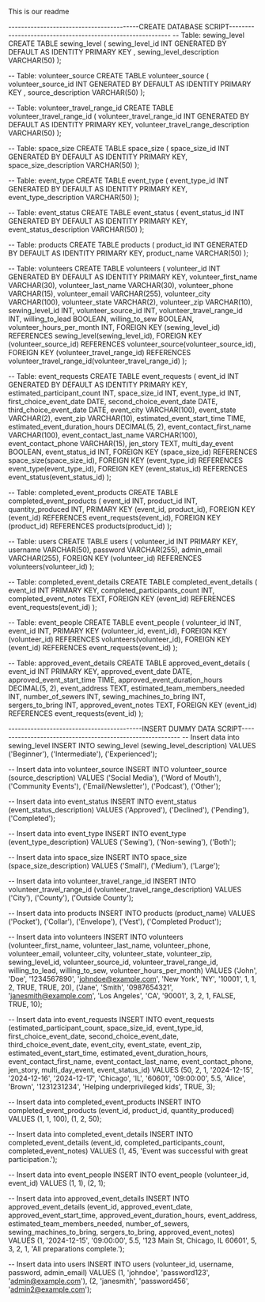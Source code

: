 This is our readme

-----------------------------------------CREATE DATABASE SCRIPT-----------------------------------------------------------
-- Table: sewing_level
CREATE TABLE sewing_level (
    sewing_level_id INT GENERATED BY DEFAULT AS IDENTITY PRIMARY KEY ,
    sewing_level_description VARCHAR(50)
);

-- Table: volunteer_source
CREATE TABLE volunteer_source (
    volunteer_source_id INT GENERATED BY DEFAULT AS IDENTITY PRIMARY KEY ,
    source_description VARCHAR(50)
);

-- Table: volunteer_travel_range_id
CREATE TABLE volunteer_travel_range_id (
    volunteer_travel_range_id INT GENERATED BY DEFAULT AS IDENTITY PRIMARY KEY,
    volunteer_travel_range_description VARCHAR(50)
);

-- Table: space_size
CREATE TABLE space_size (
    space_size_id INT GENERATED BY DEFAULT AS IDENTITY PRIMARY KEY,
    space_size_description VARCHAR(50)
);

-- Table: event_type
CREATE TABLE event_type (
    event_type_id INT GENERATED BY DEFAULT AS IDENTITY PRIMARY KEY,
    event_type_description VARCHAR(50)
);

-- Table: event_status
CREATE TABLE event_status (
    event_status_id INT GENERATED BY DEFAULT AS IDENTITY PRIMARY KEY,
    event_status_description VARCHAR(50)
);

-- Table: products
CREATE TABLE products (
    product_id INT  GENERATED BY DEFAULT AS IDENTITY PRIMARY KEY,
    product_name VARCHAR(50)
);

-- Table: volunteers
CREATE TABLE volunteers (
    volunteer_id INT GENERATED BY DEFAULT AS IDENTITY PRIMARY KEY,
    volunteer_first_name VARCHAR(30),
    volunteer_last_name VARCHAR(30),
    volunteer_phone VARCHAR(15),
    volunteer_email VARCHAR(255),
    volunteer_city VARCHAR(100),
    volunteer_state VARCHAR(2),
    volunteer_zip VARCHAR(10),
    sewing_level_id INT,
    volunteer_source_id INT,
    volunteer_travel_range_id INT,
    willing_to_lead BOOLEAN,
    willing_to_sew BOOLEAN,
    volunteer_hours_per_month INT,
    FOREIGN KEY (sewing_level_id) REFERENCES sewing_level(sewing_level_id),
    FOREIGN KEY (volunteer_source_id) REFERENCES volunteer_source(volunteer_source_id),
    FOREIGN KEY (volunteer_travel_range_id) REFERENCES volunteer_travel_range_id(volunteer_travel_range_id)
);

-- Table: event_requests
CREATE TABLE event_requests (
    event_id INT GENERATED BY DEFAULT AS IDENTITY PRIMARY KEY,
    estimated_participant_count INT,
    space_size_id INT,
    event_type_id INT,
    first_choice_event_date DATE,
    second_choice_event_date DATE,
    third_choice_event_date DATE,
    event_city VARCHAR(100),
    event_state VARCHAR(2),
    event_zip VARCHAR(10),
    estimated_event_start_time TIME,
    estimated_event_duration_hours DECIMAL(5, 2),
    event_contact_first_name VARCHAR(100),
    event_contact_last_name VARCHAR(100),
    event_contact_phone VARCHAR(15),
    jen_story TEXT,
    multi_day_event BOOLEAN,
    event_status_id INT,
    FOREIGN KEY (space_size_id) REFERENCES space_size(space_size_id),
    FOREIGN KEY (event_type_id) REFERENCES event_type(event_type_id),
    FOREIGN KEY (event_status_id) REFERENCES event_status(event_status_id)
);

-- Table: completed_event_products
CREATE TABLE completed_event_products (
    event_id INT,
    product_id INT,
    quantity_produced INT,
    PRIMARY KEY (event_id, product_id),
    FOREIGN KEY (event_id) REFERENCES event_requests(event_id),
    FOREIGN KEY (product_id) REFERENCES products(product_id)
);

-- Table: users
CREATE TABLE users (
    volunteer_id INT PRIMARY KEY,
    username VARCHAR(50),
    password VARCHAR(255),
    admin_email VARCHAR(255),
    FOREIGN KEY (volunteer_id) REFERENCES volunteers(volunteer_id)
);

-- Table: completed_event_details
CREATE TABLE completed_event_details (
    event_id INT PRIMARY KEY,
    completed_participants_count INT,
    completed_event_notes TEXT,
    FOREIGN KEY (event_id) REFERENCES event_requests(event_id)
);

-- Table: event_people
CREATE TABLE event_people (
    volunteer_id INT,
    event_id INT,
    PRIMARY KEY (volunteer_id, event_id),
    FOREIGN KEY (volunteer_id) REFERENCES volunteers(volunteer_id),
    FOREIGN KEY (event_id) REFERENCES event_requests(event_id)
);

-- Table: approved_event_details
CREATE TABLE approved_event_details (
    event_id INT PRIMARY KEY,
    approved_event_date DATE,
    approved_event_start_time TIME,
    approved_event_duration_hours DECIMAL(5, 2),
    event_address TEXT,
    estimated_team_members_needed INT,
    number_of_sewers INT,
    sewing_machines_to_bring INT,
    sergers_to_bring INT,
    approved_event_notes TEXT,
    FOREIGN KEY (event_id) REFERENCES event_requests(event_id)
);


------------------------------------------INSERT DUMMY DATA SCRIPT----------------------------------------------------------
-- Insert data into sewing_level
INSERT INTO sewing_level (sewing_level_description) VALUES 
('Beginner'),
('Intermediate'),
('Experienced');

-- Insert data into volunteer_source
INSERT INTO volunteer_source (source_description) VALUES 
('Social Media'),
('Word of Mouth'),
('Community Events'),
('Email/Newsletter'),
('Podcast'),
('Other');

-- Insert data into event_status
INSERT INTO event_status (event_status_description) VALUES 
('Approved'),
('Declined'),
('Pending'),
('Completed');

-- Insert data into event_type
INSERT INTO event_type (event_type_description) VALUES 
('Sewing'),
('Non-sewing'),
('Both');

-- Insert data into space_size
INSERT INTO space_size (space_size_description) VALUES 
('Small'),
('Medium'),
('Large');

-- Insert data into volunteer_travel_range_id
INSERT INTO volunteer_travel_range_id (volunteer_travel_range_description) VALUES 
('City'),
('County'),
('Outside County');

-- Insert data into products
INSERT INTO products (product_name) VALUES 
('Pocket'),
('Collar'),
('Envelope'),
('Vest'),
('Completed Product');

-- Insert data into volunteers
INSERT INTO volunteers (volunteer_first_name, volunteer_last_name, volunteer_phone, volunteer_email, volunteer_city, 
    volunteer_state, volunteer_zip, sewing_level_id, volunteer_source_id, volunteer_travel_range_id, 
    willing_to_lead, willing_to_sew, volunteer_hours_per_month) 
VALUES 
('John', 'Doe', '1234567890', 'johndoe@example.com', 'New York', 'NY', '10001', 1, 1, 2, TRUE, TRUE, 20),
('Jane', 'Smith', '0987654321', 'janesmith@example.com', 'Los Angeles', 'CA', '90001', 3, 2, 1, FALSE, TRUE, 10);

-- Insert data into event_requests
INSERT INTO event_requests (estimated_participant_count, space_size_id, event_type_id, first_choice_event_date, 
    second_choice_event_date, third_choice_event_date, event_city, event_state, event_zip, 
    estimated_event_start_time, estimated_event_duration_hours, event_contact_first_name, 
    event_contact_last_name, event_contact_phone, jen_story, multi_day_event, event_status_id) 
VALUES 
(50, 2, 1, '2024-12-15', '2024-12-16', '2024-12-17', 'Chicago', 'IL', '60601', '09:00:00', 5.5, 
    'Alice', 'Brown', '1231231234', 'Helping underprivileged kids', TRUE, 3);

-- Insert data into completed_event_products
INSERT INTO completed_event_products (event_id, product_id, quantity_produced) 
VALUES 
(1, 1, 100),
(1, 2, 50);

-- Insert data into completed_event_details
INSERT INTO completed_event_details (event_id, completed_participants_count, completed_event_notes) 
VALUES 
(1, 45, 'Event was successful with great participation.');

-- Insert data into event_people
INSERT INTO event_people (volunteer_id, event_id) 
VALUES 
(1, 1),
(2, 1);

-- Insert data into approved_event_details
INSERT INTO approved_event_details (event_id, approved_event_date, approved_event_start_time, 
    approved_event_duration_hours, event_address, estimated_team_members_needed, number_of_sewers, 
    sewing_machines_to_bring, sergers_to_bring, approved_event_notes) 
VALUES 
(1, '2024-12-15', '09:00:00', 5.5, '123 Main St, Chicago, IL 60601', 5, 3, 2, 1, 'All preparations complete.');

-- Insert data into users
INSERT INTO users (volunteer_id, username, password, admin_email) 
VALUES 
(1, 'johndoe', 'password123', 'admin@example.com'),
(2, 'janesmith', 'password456', 'admin2@example.com');
